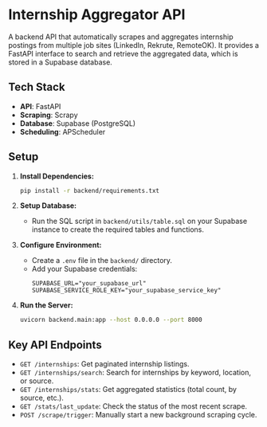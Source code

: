 # Internship Aggregator API

A backend API that automatically scrapes and aggregates internship postings from multiple job sites (LinkedIn, Rekrute, RemoteOK). It provides a FastAPI interface to search and retrieve the aggregated data, which is stored in a Supabase database.

## Tech Stack

* **API**: FastAPI
* **Scraping**: Scrapy
* **Database**: Supabase (PostgreSQL)
* **Scheduling**: APScheduler

## Setup

1.  **Install Dependencies:**
    ```bash
    pip install -r backend/requirements.txt
    ```
   

2.  **Setup Database:**
    * Run the SQL script in `backend/utils/table.sql` on your Supabase instance to create the required tables and functions.

3.  **Configure Environment:**
    * Create a `.env` file in the `backend/` directory.
    * Add your Supabase credentials:
      ```env
      SUPABASE_URL="your_supabase_url"
      SUPABASE_SERVICE_ROLE_KEY="your_supabase_service_key"
      ```

4.  **Run the Server:**
    ```bash
    uvicorn backend.main:app --host 0.0.0.0 --port 8000
    ```
   

## Key API Endpoints



* `GET /internships`: Get paginated internship listings.
* `GET /internships/search`: Search for internships by keyword, location, or source.
* `GET /internships/stats`: Get aggregated statistics (total count, by source, etc.).
* `GET /stats/last_update`: Check the status of the most recent scrape.
* `POST /scrape/trigger`: Manually start a new background scraping cycle.